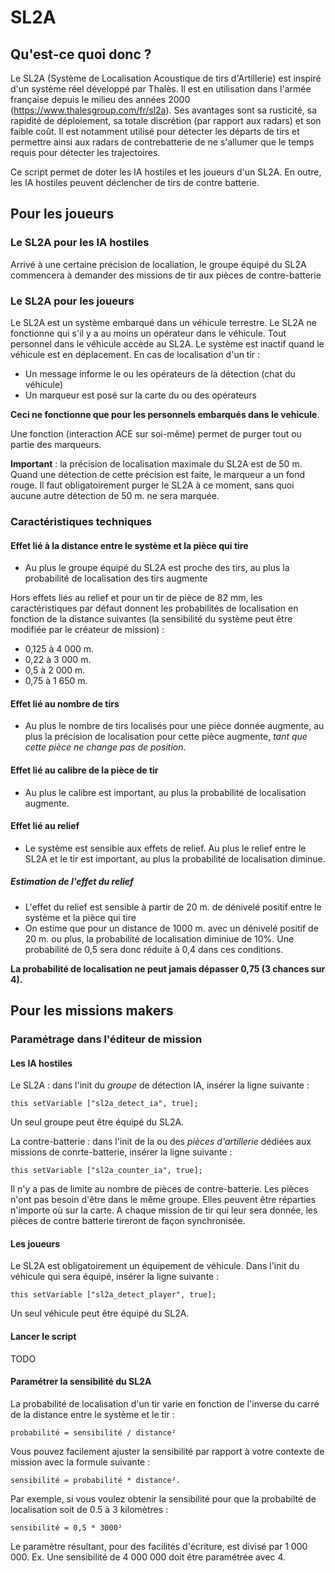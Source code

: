 # SL2A

## Qu'est-ce quoi donc ?

Le SL2A (Système de Localisation Acoustique de tirs d'Artillerie) est inspiré d'un système réel développé par Thalès. Il est en utilisation dans l'armée française depuis le milieu des années 2000 (<https://www.thalesgroup.com/fr/sl2a>). Ses avantages sont sa rusticité, sa rapidité de déploiement, sa totale discrétion (par rapport aux radars) et son faible coût. Il est notamment utilisé pour détecter les départs de tirs et permettre ainsi aux radars de contrebatterie de ne s'allumer que le temps requis pour détecter les trajectoires.

Ce script permet de doter les IA hostiles et les joueurs d'un SL2A. En outre, les IA hostiles peuvent déclencher de tirs de contre batterie.

## Pour les joueurs

### Le SL2A pour les IA hostiles

Arrivé à une certaine précision de localiation, le groupe équipé du SL2A commencera à demander des missions de tir aux pièces de contre-batterie

### Le SL2A pour les joueurs

Le SL2A est un système embarqué dans un véhicule terrestre. Le SL2A ne fonctionne qui s'il y a au moins un opérateur dans le véhicule. Tout personnel dans le véhicule accède au SL2A. Le système est inactif quand le véhicule est en déplacement. En cas de localisation d'un tir :

* Un message informe le ou les opérateurs de la détection (chat du véhicule)
* Un marqueur est posé sur la carte du ou des opérateurs

**Ceci ne fonctionne que pour les personnels embarqués dans le vehicule**.

Une fonction (interaction ACE sur soi-même) permet de purger tout ou partie des marqueurs.

**Important** : la précision de localisation maximale du SL2A est de 50 m. Quand une détection de cette précision est faite, le marqueur a un fond rouge. Il faut obligatoirement purger le SL2A à ce moment, sans quoi aucune autre détection de 50 m. ne sera marquée.

### Caractéristiques techniques

#### Effet lié à la distance entre le système et la pièce qui tire

* Au plus le groupe équipé du SL2A est proche des tirs, au plus la probabilité de localisation des tirs augmente

Hors effets liés au relief et pour un tir de pièce de 82 mm, les caractéristiques par défaut donnent les probabilités de localisation en fonction de la distance suivantes (la sensibilité du système peut être modifiée par le créateur de mission) :

* 0,125 à 4 000 m.
* 0,22 à 3 000 m.
* 0,5 à 2 000 m.
* 0,75 à 1 650 m.

#### Effet lié au nombre de tirs

* Au plus le nombre de tirs localisés pour une pièce donnée augmente, au plus la précision de localisation pour cette pièce augmente, *tant que cette pièce ne change pas de position*.

#### Effet lié au calibre de la pièce de tir

* Au plus le calibre est important, au plus la probabilité de localisation augmente.

#### Effet lié au relief

* Le système est sensible aux effets de relief. Au plus le relief entre le SL2A et le tir est important, au plus la probabilité de localisation diminue.

##### Estimation de l'effet du relief

* L'effet du relief est sensible à partir de 20 m. de dénivelé positif entre le système et la pièce qui tire
* On estime que pour un distance de 1000 m. avec un dénivelé positif de 20 m. ou plus, la probabilité de localisation diminiue de 10%. Une probabilité de 0,5 sera donc réduite à 0,4 dans ces conditions.

**La probabilité de localisation ne peut jamais dépasser 0,75 (3 chances sur 4).**

## Pour les missions makers

### Paramétrage dans l'éditeur de mission

#### Les IA hostiles

Le SL2A : dans l'init du *groupe* de détection IA, insérer la ligne suivante :

    this setVariable ["sl2a_detect_ia", true];

Un seul groupe peut être équipé du SL2A.

La contre-batterie : dans l'init de la ou des *pièces d'artillerie* dédiées aux missions de conrte-batterie, insérer la ligne suivante :

    this setVariable ["sl2a_counter_ia", true];

Il n'y a pas de limite au nombre de pièces de contre-batterie. Les pièces n'ont pas besoin d'être dans le même groupe. Elles peuvent être réparties n'importe où sur la carte. A chaque mission de tir qui leur sera donnée, les pièces de contre batterie tireront de façon synchronisée.

#### Les joueurs

Le SL2A est obligatoirement un équipement de véhicule. Dans l'init du véhicule qui sera équipé, insérer la ligne suivante :

    this setVariable ["sl2a_detect_player", true];

Un seul véhicule peut être équipé du SL2A.

#### Lancer le script

TODO

#### Paramétrer la sensibilité du SL2A

La probabilité de localisation d'un tir varie en fonction de l'inverse du carré de la distance entre le système et le tir :

    probabilité = sensibilité / distance²

Vous pouvez facilement ajuster la sensibilité par rapport à votre contexte de mission avec la formule suivante :

    sensibilité = probabilité * distance².

Par exemple, si vous voulez obtenir la sensibilité pour que la probabilté de localisation soit de 0.5 à 3 kilomètres :

    sensibilité = 0,5 * 3000²

Le paramètre résultant, pour des facilités d'écriture, est divisé par 1 000 000. Ex. Une sensibilité de 4 000 000 doit être paramétrée avec 4.

